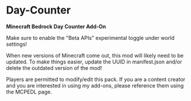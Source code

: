 # Day-Counter
**Minecraft Bedrock Day Counter Add-On**

Make sure to enable the "Beta APIs" experimental toggle under world settings!

When new versions of Minecraft come out, this mod will likely need to be updated. To make things easier, update the UUID in manifest.json and/or delete the outdated version of the mod!

Players are permitted to modify/edit this pack. If you are a content creator and you are interested in using my add-ons, please reference them using the MCPEDL page.
